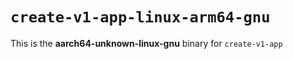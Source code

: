 # `create-v1-app-linux-arm64-gnu`

This is the **aarch64-unknown-linux-gnu** binary for `create-v1-app`
